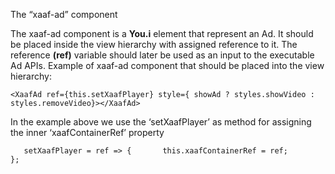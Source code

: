 The “xaaf-ad” component

The xaaf-ad component is a **You.i** element that represent an Ad. It should be placed inside the view hierarchy with assigned reference to it. The reference **(ref)** variable should later be used as an input to the executable Ad APIs.
Example of xaaf-ad component that should be placed into the view hierarchy:

```
<XaafAd ref={this.setXaafPlayer} style={ showAd ? styles.showVideo : styles.removeVideo}></XaafAd>

```

In the example above we use the ‘setXaafPlayer’ as method for assigning the inner ‘xaafContainerRef’ property

```
   setXaafPlayer = ref => {       this.xaafContainerRef = ref;       };
```


